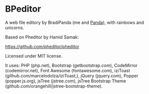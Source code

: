 # BPeditor
A web file editory by BradiPanda (me and [Panda](https://github.com/H3ll0imP4nd4)), with rainbows and unicorns.

Based on Pheditor by Hamid Samak:

https://github.com/pheditor/pheditor

Licensed under MIT license.

It uses: PHP (php.net),
Bootstrap (getbootstrap.com),
CodeMirror (codemirror.net),
Font Awesome (fontawesome.com),
iziToast (github.com/marcelodolza/iziToast,),
jQuery (jquery.com), Popper (popper.js.org),
jsTree (jstree.com), jsTree Bootstrap Theme
(github.com/orangehill/jstree-bootstrap-theme).
